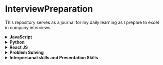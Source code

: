# InterviewPreparation
This repository serves as a journal for my daily learning as I prepare to excel in company interviews.

<details>
  <summary><b>JavaScript</b></summary>

- [JavaScript Notes](./javascript/JavaScriptNotes.md)
- [JavaScript Interview Questions](./javascript/JavaScriptIQ.md)
</details>

<details>
  <summary><b>Python</b></summary>

- [Python Important Topics](./python/PythonImportantTopics.md)
</details>

<details>
  <summary><b>React JS</b></summary>

- [React JS Interview Questions](./react-js/ReactJsIQ.md)
</details>
<details>
  <summary><b>Problem Solving</b></summary>

- [Coding Questions](./problem-solving/CodingProblems.md)
- [Leet Code](./problem-solving/leet-code/introduction.md)
</details>

<details>
  <summary><b>Interpersonal skills and Presentation Skills</b></summary>

- [General Interview Question](./soft-skills/GeneralIQ.md)
- [Mindfullness](./soft-skills/MindFullness.md)
</details>